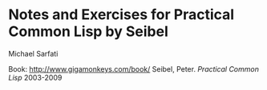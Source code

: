 # Notes and Exercises for Practical Common Lisp by Seibel
Michael Sarfati

Book: http://www.gigamonkeys.com/book/
Seibel, Peter. *Practical Common Lisp* 2003-2009

